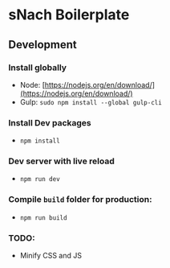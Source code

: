 # sNach Boilerplate

## Development

### Install globally
- Node: [https://nodejs.org/en/download/](https://nodejs.org/en/download/)
- Gulp: `sudo npm install --global gulp-cli`

### Install Dev packages
- `npm install`

### Dev server with live reload
- `npm run dev`

### Compile `build` folder for production:
- `npm run build`

### TODO:
- Minify CSS and JS